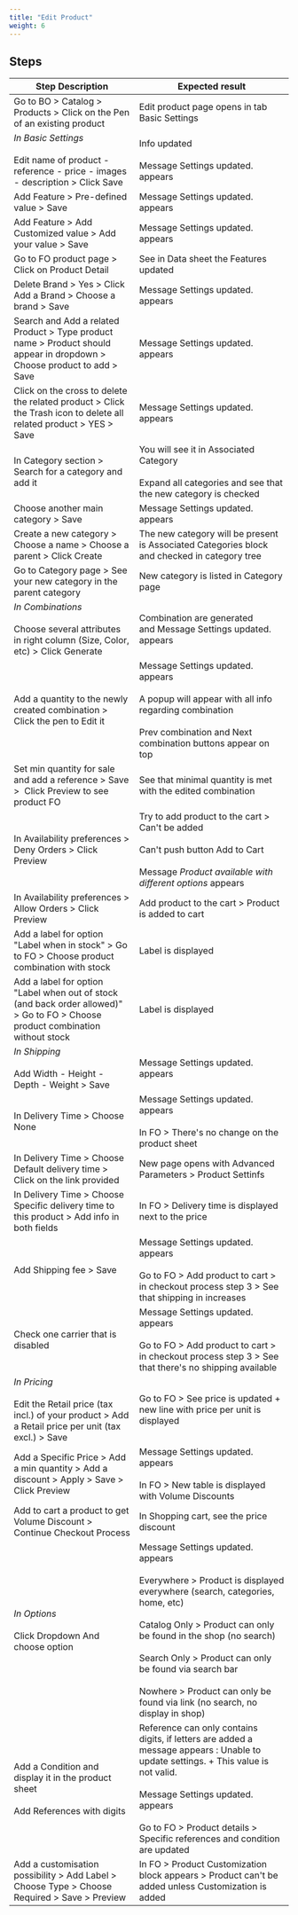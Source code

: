 ```yaml
---
title: "Edit Product"
weight: 6
---
```

## Steps
| Step Description | Expected result |
| ----- | ----- |
| Go to BO > Catalog > Products > Click on the Pen of an existing product | Edit product page opens in tab Basic Settings |
| *In Basic Settings*<br><br>Edit name of product - reference - price - images - description > Click Save | Info updated<br><br>Message Settings updated. appears |
| Add Feature > Pre-defined value > Save | Message Settings updated. appears |
| Add Feature > Add Customized value > Add your value > Save | Message Settings updated. appears |
| Go to FO product page > Click on Product Detail | See in Data sheet the Features updated |
| Delete Brand > Yes > Click Add a Brand > Choose a brand > Save | Message Settings updated. appears |
| Search and Add a related Product > Type product name > Product should appear in dropdown > Choose product to add > Save | Message Settings updated. appears |
| Click on the cross to delete the related product > Click the Trash icon to delete all related product > YES > Save | Message Settings updated. appears |
| In Category section > Search for a category and add it | You will see it in Associated Category<br><br>Expand all categories and see that the new category is checked |
| Choose another main category > Save | Message Settings updated. appears |
| Create a new category > Choose a name > Choose a parent > Click Create | The new category will be present is Associated Categories block and checked in category tree |
| Go to Category page > See your new category in the parent category | New category is listed in Category page |
| *In Combinations*<br><br>Choose several attributes in right column (Size, Color, etc) > Click Generate | Combination are generated and Message Settings updated. appears |
| Add a quantity to the newly created combination > Click the pen to Edit it | Message Settings updated. appears<br><br>A popup will appear with all info regarding combination<br><br>Prev combination and Next combination buttons appear on top |
| Set min quantity for sale and add a reference > Save >  Click Preview to see product FO | See that minimal quantity is met with the edited combination |
| In Availability preferences > Deny Orders > Click Preview | Try to add product to the cart > Can't be added<br><br>Can't push button Add to Cart<br><br>Message _Product available with different options_ appears |
| In Availability preferences > Allow Orders > Click Preview | Add product to the cart > Product is added to cart |
| Add a label for option "Label when in stock" > Go to FO > Choose product combination with stock | Label is displayed |
| Add a label for option "Label when out of stock (and back order allowed)" > Go to FO > Choose product combination without stock | Label is displayed |
| *In Shipping*<br><br>Add Width - Height - Depth - Weight > Save | Message Settings updated. appears |
| In Delivery Time > Choose None | Message Settings updated. appears<br><br>In FO > There's no change on the product sheet |
| In Delivery Time > Choose Default delivery time > Click on the link provided | New page opens with Advanced Parameters > Product Settinfs |
| In Delivery Time > Choose Specific delivery time to this product > Add info in both fields | In FO > Delivery time is displayed next to the price |
| Add Shipping fee > Save | Message Settings updated. appears<br><br>Go to FO > Add product to cart > in checkout process step 3 > See that shipping in increases |
| Check one carrier that is disabled | Message Settings updated. appears<br><br>Go to FO > Add product to cart > in checkout process step 3 > See that there's no shipping available |
| *In Pricing*<br><br>Edit the Retail price (tax incl.) of your product > Add a Retail price per unit (tax excl.) > Save | Go to FO > See price is updated + new line with price per unit is displayed |
| Add a Specific Price > Add a min quantity > Add a discount > Apply > Save > Click Preview | Message Settings updated. appears<br><br>In FO > New table is displayed with Volume Discounts |
| Add to cart a product to get Volume Discount > Continue Checkout Process | In Shopping cart, see the price discount |
| *In Options*<br><br>Click Dropdown And choose option | Message Settings updated. appears<br><br>Everywhere > Product is displayed everywhere (search, categories, home, etc)<br><br>Catalog Only > Product can only be found in the shop (no search)<br><br>Search Only > Product can only be found via search bar<br><br>Nowhere > Product can only be found via link (no search, no display in shop) |
| Add a Condition and display it in the product sheet<br><br>Add References with digits | Reference can only contains digits, if letters are added a message appears : Unable to update settings. + This value is not valid.<br><br>Message Settings updated. appears<br><br>Go to FO > Product details > Specific references and condition are updated |
| Add a customisation possibility > Add Label > Choose Type > Choose Required > Save > Preview | In FO > Product Customization block appears > Product can't be added unless Customization is added |

